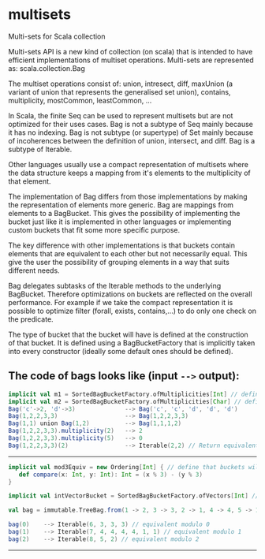 multisets
=========

Multi-sets for Scala collection

Multi-sets API is a new kind of collection (on scala) that is intended to have efficient implementations of multiset operations. Multi-sets are represented as: scala.collection.Bag

The multiset operations consist of: union, intresect, diff, maxUnion (a variant of union that represents the generalised set union), contains, multiplicity, mostCommon, leastCommon, ...

In Scala, the finite Seq can be used to represent multisets but are not optimized for their uses cases. Bag is not a subtype of Seq mainly because it has no indexing. Bag is not subtype (or supertype) of Set mainly because of incoherences between the definition of union, intersect, and diff. Bag is a subtype of Iterable.

Other languages usually use a compact representation of multisets where the data structure keeps a mapping from it's elements to the multiplicity of that element.

The implementation of Bag differs from those implementations by making the representation of elements more generic. Bag are mappings from elements to a BagBucket. This gives the possibility of implementing the bucket just like it is implemented in other languages or implementing custom buckets that fit some more specific purpose.

The key difference with other implementations is that buckets contain elements that are equivalent to each other but not necessarily equal. This give the user the possibility of grouping elements in a way that suits different needs.

Bag delegates subtasks of the Iterable methods to the underlying BagBucket. Therefore optimizations on buckets are reflected on the overall performance. For example if we take the compact representation it is possible to optimize filter (forall, exists, contains,...) to do only one check on the predicate.

The type of bucket that the bucket will have is defined at the construction of that bucket. It is defined using a BagBucketFactory that is implicitly taken into every constructor (ideally some default ones should be defined).

The code of bags looks like (input `-->` output):
------------------------------------------------------------------------
```scala
implicit val m1 = SortedBagBucketFactory.ofMultiplicities[Int] // define compact representation for Int
implicit val m2 = SortedBagBucketFactory.ofMultiplicities[Char] // define compact representation for Char
Bag('c'->2, 'd'->3)              --> Bag('c', 'c', 'd', 'd', 'd')
Bag(1,2,2,3,3)                   --> Bag(1,2,2,3,3)
Bag(1,1) union Bag(1,2)          --> Bag(1,1,1,2)
Bag(1,2,2,3,3).multiplicity(2)   --> 2
Bag(1,2,2,3,3).multiplicity(5)   --> 0
Bag(1,2,2,3,3)(2)                --> Iterable(2,2) // Return equivalent elements (still not sure about return type)
```
------------------------------------------------------------------------
```scala
implicit val mod3Equiv = new Ordering[Int] { // define that buckets will group Int that are equivalent modulo 3
   def compare(x: Int, y: Int): Int = (x % 3) - (y % 3)
}

implicit val intVectorBucket = SortedBagBucketFactory.ofVectors[Int] // receives implicitly mod3Equiv

val bag = immutable.TreeBag.from(1 -> 2, 3 -> 3, 2 -> 1, 4 -> 4, 5 -> 1, 6 -> 1, 7 -> 1, 8 -> 1)

bag(0)    --> Iterable(6, 3, 3, 3) // equivalent modulo 0
bag(1)    --> Iterable(7, 4, 4, 4, 4, 1, 1) // equivalent modulo 1
bag(2)    --> Iterable(8, 5, 2) // equivalent modulo 2
```
----------------------------------------------


